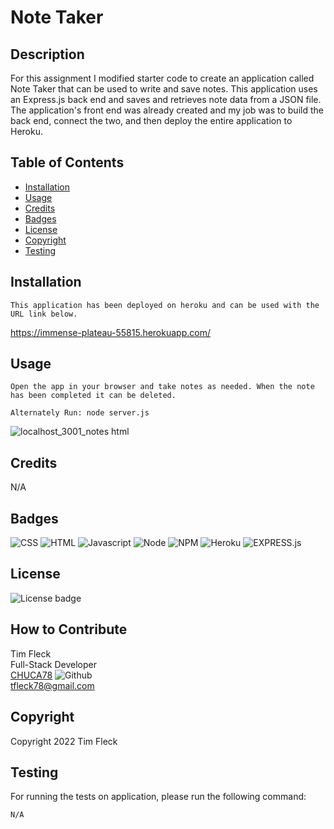 # Note Taker

## Description

For this assignment I modified starter code to create an application called Note Taker that can be used to write and save notes. This application uses an Express.js back end and saves and retrieves note data from a JSON file. The application's front end was already created and my job was to build the back end, connect the two, and then deploy the entire application to Heroku.

## Table of Contents

- [Installation](#installation)
- [Usage](#usage)
- [Credits](#credits)
- [Badges](#badges)
- [License](#license)
- [Copyright](#copyright)
- [Testing](#testing)

## Installation

```
This application has been deployed on heroku and can be used with the URL link below.
```

https://immense-plateau-55815.herokuapp.com/

## Usage

```
Open the app in your browser and take notes as needed. When the note has been completed it can be deleted.

Alternately Run: node server.js
```

![localhost_3001_notes html](https://user-images.githubusercontent.com/97859682/206426548-f6f8e3fb-5bd5-4712-a293-a7c38c6065b4.png)

## Credits

N/A

## Badges

![CSS](https://img.shields.io/badge/css-darkgreen?style=for-the-badge&logo=css3)
![HTML](https://img.shields.io/badge/HTML-informational?style=for-the-badge&logo=html5)
![Javascript](https://img.shields.io/badge/JavaScript-323330?style=for-the-badge&logo=javascript&logoColor=F7DF1E)
![Node](https://img.shields.io/badge/Node.js-43853D?style=for-the-badge&logo=node.js&logoColor=white)
![NPM](https://img.shields.io/badge/npm-yellow?style=for-the-badge&logo=NPM)
![Heroku](https://img.shields.io/badge/Heroku-purple?style=for-the-badge&logo=heroku)
![EXPRESS.js](https://img.shields.io/badge/express-JS-yellow?style=for-the-badge&logo=experts-exchange)

## License

![License badge](https://img.shields.io/badge/license-MIT-blue.svg)

## How to Contribute

Tim Fleck<br />
Full-Stack Developer<br />
[CHUCA78](https://github.com/Chuca78) ![Github](https://img.shields.io/badge/GitHub-100000?style=for-the-badge&logo=github&logoColor=white)<br />
tfleck78@gmail.com

## Copyright

Copyright 2022 Tim Fleck

## Testing

For running the tests on application, please run the following command:

```
N/A
```
